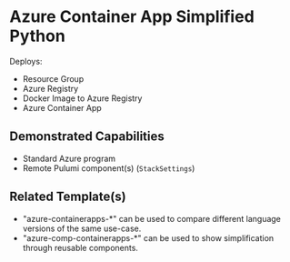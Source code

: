 # Azure Container App Simplified Python

Deploys:
- Resource Group
- Azure Registry
- Docker Image to Azure Registry
- Azure Container App

## Demonstrated Capabilities
- Standard Azure program 
- Remote Pulumi component(s) (`StackSettings`)

## Related Template(s)
- "azure-containerapps-*" can be used to compare different language versions of the same use-case.
- "azure-comp-containerapps-*" can be used to show simplification through reusable components.